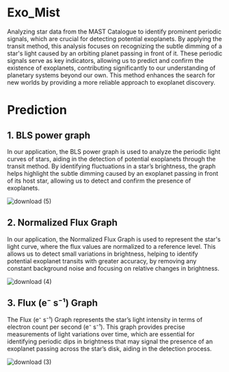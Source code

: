   # Exo_Mist
Analyzing star data from the MAST Catalogue to identify prominent periodic signals, which are crucial for detecting potential exoplanets. By applying the transit method, this analysis focuses on recognizing the subtle dimming of a star's light caused by an orbiting planet passing in front of it. These periodic signals serve as key indicators, allowing us to predict and confirm the existence of exoplanets, contributing significantly to our understanding of planetary systems beyond our own. This method enhances the search for new worlds by providing a more reliable approach to exoplanet discovery.

# Prediction

## 1. BLS power graph
In our application, the BLS power graph is used to analyze the periodic light curves of stars, aiding in the detection of potential exoplanets through the transit method. By identifying fluctuations in a star’s brightness, the graph helps highlight the subtle dimming caused by an exoplanet passing in front of its host star, allowing us to detect and confirm the presence of exoplanets.

![download (5)](https://github.com/user-attachments/assets/9912abc8-dffe-428c-b1bb-4e20ce734486)

## 2. Normalized Flux Graph
In our application, the Normalized Flux Graph is used to represent the star's light curve, where the flux values are normalized to a reference level. This allows us to detect small variations in brightness, helping to identify potential exoplanet transits with greater accuracy, by removing any constant background noise and focusing on relative changes in brightness.

![download (4)](https://github.com/user-attachments/assets/5c77d6fa-c56e-4e6b-8337-e08f3cb8592d)

## 3. Flux (e⁻ s⁻¹) Graph
The Flux (e⁻ s⁻¹) Graph represents the star’s light intensity in terms of electron count per second (e⁻ s⁻¹). This graph provides precise measurements of light variations over time, which are essential for identifying periodic dips in brightness that may signal the presence of an exoplanet passing across the star’s disk, aiding in the detection process.

![download (3)](https://github.com/user-attachments/assets/6f4abeac-51a1-42d9-965d-0a97b67979ec)
